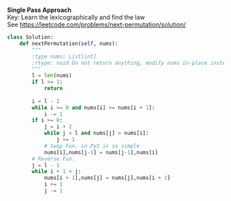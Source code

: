 **Single Pass Approach**  
Key: Learn the lexicographically and find the law  
See <https://leetcode.com/problems/next-permutation/solution/>  
```py
class Solution:
    def nextPermutation(self, nums):
        """
        :type nums: List[int]
        :rtype: void Do not return anything, modify nums in-place instead.
        """
        l = len(nums)
        if l <= 1:
            return
        
        i = l - 2
        while i >= 0 and nums[i] >= nums[i + 1]:
            i -= 1
        if i >= 0:
            j = i + 2
            while j < l and nums[j] > nums[i]:
                j += 1
            # Swap Fun. in Py3 is so simple
            nums[i],nums[j-1] = nums[j-1],nums[i]
        # Reverse Fun.
        j = l - 1
        while i + 1 < j:
            nums[i + 1],nums[j] = nums[j],nums[i + 1]
            i += 1
            j -= 1
```

